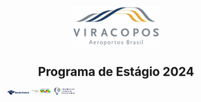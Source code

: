 <p align="center">
 <img src="readme/Viracopos_Airport_Logo.jpg" width="200" />
</p>

<h1 align="center">Programa de Estágio 2024</h1>
	
<div class="logo-container" style="justify-content: space-between; align-items: center;">
 <img src="readme/receita-federal-logo.png" width="50" alt="Logo Receita Federal">
 <img src="readme/MFAssinatura.png" width="50" alt="Logo Ministério da Fazenda">
 <img src="readme/Labin-logo.png" width="50" alt="Logo Labin">
</div>

